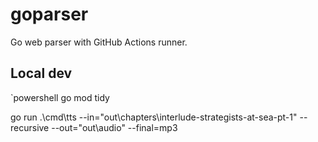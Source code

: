 ﻿# goparser

Go web parser with GitHub Actions runner.

## Local dev

`powershell
go mod tidy

go run .\cmd\tts --in="out\chapters\interlude-strategists-at-sea-pt-1" --recursive --out="out\audio" --final=mp3
